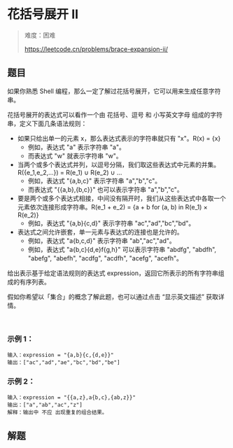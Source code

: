 # 花括号展开 II

> 难度：困难
>
> https://leetcode.cn/problems/brace-expansion-ii/

## 题目

如果你熟悉 Shell 编程，那么一定了解过花括号展开，它可以用来生成任意字符串。

花括号展开的表达式可以看作一个由 花括号、逗号 和 小写英文字母 组成的字符串，定义下面几条语法规则：

- 如果只给出单一的元素 x，那么表达式表示的字符串就只有 "x"。R(x) = {x}
  - 例如，表达式 "a" 表示字符串 "a"。
  - 而表达式 "w" 就表示字符串 "w"。
- 当两个或多个表达式并列，以逗号分隔，我们取这些表达式中元素的并集。R({e_1,e_2,...}) = R(e_1) ∪ R(e_2) ∪ ...
  - 例如，表达式 "{a,b,c}" 表示字符串 "a","b","c"。
  - 而表达式 "{{a,b},{b,c}}" 也可以表示字符串 "a","b","c"。
- 要是两个或多个表达式相接，中间没有隔开时，我们从这些表达式中各取一个元素依次连接形成字符串。R(e_1 + e_2) = {a + b for (a, b) in R(e_1) × R(e_2)}
  - 例如，表达式 "{a,b}{c,d}" 表示字符串 "ac","ad","bc","bd"。
- 表达式之间允许嵌套，单一元素与表达式的连接也是允许的。
  - 例如，表达式 "a{b,c,d}" 表示字符串 "ab","ac","ad"​​​​​​。
  - 例如，表达式 "a{b,c}{d,e}f{g,h}" 可以表示字符串 "abdfg", "abdfh", "abefg", "abefh", "acdfg", "acdfh", "acefg", "acefh"。

给出表示基于给定语法规则的表达式 expression，返回它所表示的所有字符串组成的有序列表。

假如你希望以「集合」的概念了解此题，也可以通过点击 “显示英文描述” 获取详情。

 

### 示例 1：
```
输入：expression = "{a,b}{c,{d,e}}"
输出：["ac","ad","ae","bc","bd","be"]
```

### 示例 2：
```
输入：expression = "{{a,z},a{b,c},{ab,z}}"
输出：["a","ab","ac","z"]
解释：输出中 不应 出现重复的组合结果。
```

## 解题

```typescript

```

